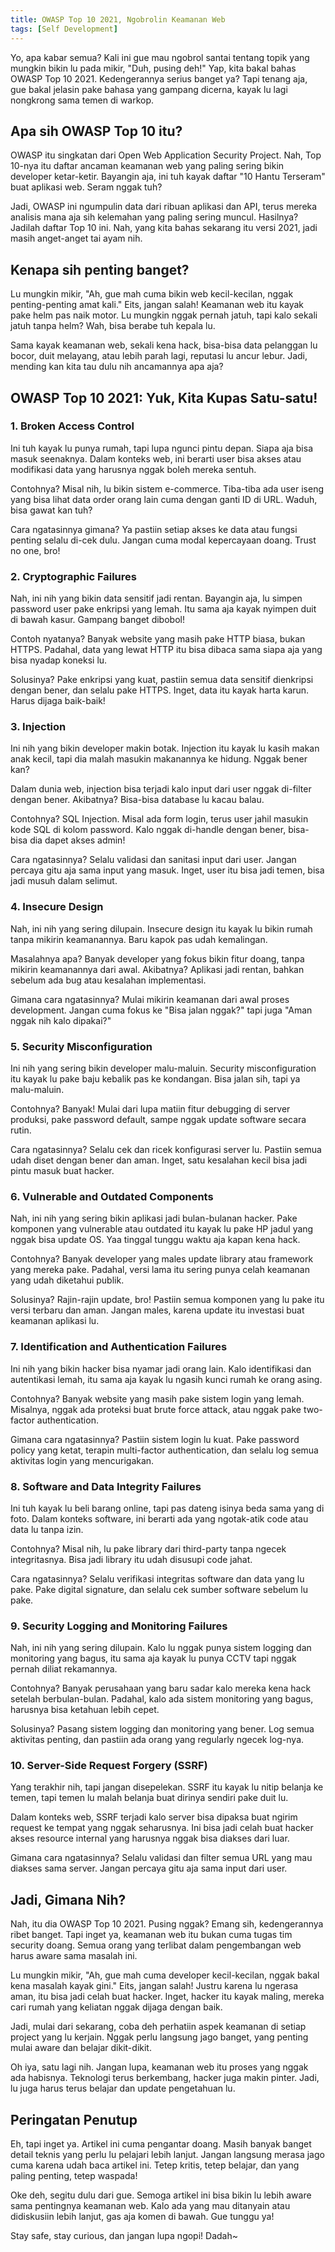 ```yaml
---
title: OWASP Top 10 2021, Ngobrolin Keamanan Web
tags: [Self Development]
---
```

Yo, apa kabar semua? Kali ini gue mau ngobrol santai tentang topik yang mungkin bikin lu pada mikir, "Duh, pusing deh!" Yap, kita bakal bahas OWASP Top 10 2021. Kedengerannya serius banget ya? Tapi tenang aja, gue bakal jelasin pake bahasa yang gampang dicerna, kayak lu lagi nongkrong sama temen di warkop.

## Apa sih OWASP Top 10 itu?

OWASP itu singkatan dari Open Web Application Security Project. Nah, Top 10-nya itu daftar ancaman keamanan web yang paling sering bikin developer ketar-ketir. Bayangin aja, ini tuh kayak daftar "10 Hantu Terseram" buat aplikasi web. Seram nggak tuh?

Jadi, OWASP ini ngumpulin data dari ribuan aplikasi dan API, terus mereka analisis mana aja sih kelemahan yang paling sering muncul. Hasilnya? Jadilah daftar Top 10 ini. Nah, yang kita bahas sekarang itu versi 2021, jadi masih anget-anget tai ayam nih.

## Kenapa sih penting banget?

Lu mungkin mikir, "Ah, gue mah cuma bikin web kecil-kecilan, nggak penting-penting amat kali." Eits, jangan salah! Keamanan web itu kayak pake helm pas naik motor. Lu mungkin nggak pernah jatuh, tapi kalo sekali jatuh tanpa helm? Wah, bisa berabe tuh kepala lu.

Sama kayak keamanan web, sekali kena hack, bisa-bisa data pelanggan lu bocor, duit melayang, atau lebih parah lagi, reputasi lu ancur lebur. Jadi, mending kan kita tau dulu nih ancamannya apa aja?

## OWASP Top 10 2021: Yuk, Kita Kupas Satu-satu!

### 1. Broken Access Control

Ini tuh kayak lu punya rumah, tapi lupa ngunci pintu depan. Siapa aja bisa masuk seenaknya. Dalam konteks web, ini berarti user bisa akses atau modifikasi data yang harusnya nggak boleh mereka sentuh.

Contohnya? Misal nih, lu bikin sistem e-commerce. Tiba-tiba ada user iseng yang bisa lihat data order orang lain cuma dengan ganti ID di URL. Waduh, bisa gawat kan tuh?

Cara ngatasinnya gimana? Ya pastiin setiap akses ke data atau fungsi penting selalu di-cek dulu. Jangan cuma modal kepercayaan doang. Trust no one, bro!

### 2. Cryptographic Failures

Nah, ini nih yang bikin data sensitif jadi rentan. Bayangin aja, lu simpen password user pake enkripsi yang lemah. Itu sama aja kayak nyimpen duit di bawah kasur. Gampang banget dibobol!

Contoh nyatanya? Banyak website yang masih pake HTTP biasa, bukan HTTPS. Padahal, data yang lewat HTTP itu bisa dibaca sama siapa aja yang bisa nyadap koneksi lu.

Solusinya? Pake enkripsi yang kuat, pastiin semua data sensitif dienkripsi dengan bener, dan selalu pake HTTPS. Inget, data itu kayak harta karun. Harus dijaga baik-baik!

### 3. Injection

Ini nih yang bikin developer makin botak. Injection itu kayak lu kasih makan anak kecil, tapi dia malah masukin makanannya ke hidung. Nggak bener kan?

Dalam dunia web, injection bisa terjadi kalo input dari user nggak di-filter dengan bener. Akibatnya? Bisa-bisa database lu kacau balau.

Contohnya? SQL Injection. Misal ada form login, terus user jahil masukin kode SQL di kolom password. Kalo nggak di-handle dengan bener, bisa-bisa dia dapet akses admin!

Cara ngatasinnya? Selalu validasi dan sanitasi input dari user. Jangan percaya gitu aja sama input yang masuk. Inget, user itu bisa jadi temen, bisa jadi musuh dalam selimut.

### 4. Insecure Design

Nah, ini nih yang sering dilupain. Insecure design itu kayak lu bikin rumah tanpa mikirin keamanannya. Baru kapok pas udah kemalingan.

Masalahnya apa? Banyak developer yang fokus bikin fitur doang, tanpa mikirin keamanannya dari awal. Akibatnya? Aplikasi jadi rentan, bahkan sebelum ada bug atau kesalahan implementasi.

Gimana cara ngatasinnya? Mulai mikirin keamanan dari awal proses development. Jangan cuma fokus ke "Bisa jalan nggak?" tapi juga "Aman nggak nih kalo dipakai?"

### 5. Security Misconfiguration

Ini nih yang sering bikin developer malu-maluin. Security misconfiguration itu kayak lu pake baju kebalik pas ke kondangan. Bisa jalan sih, tapi ya malu-maluin.

Contohnya? Banyak! Mulai dari lupa matiin fitur debugging di server produksi, pake password default, sampe nggak update software secara rutin.

Cara ngatasinnya? Selalu cek dan ricek konfigurasi server lu. Pastiin semua udah diset dengan bener dan aman. Inget, satu kesalahan kecil bisa jadi pintu masuk buat hacker.

### 6. Vulnerable and Outdated Components

Nah, ini nih yang sering bikin aplikasi jadi bulan-bulanan hacker. Pake komponen yang vulnerable atau outdated itu kayak lu pake HP jadul yang nggak bisa update OS. Yaa tinggal tunggu waktu aja kapan kena hack.

Contohnya? Banyak developer yang males update library atau framework yang mereka pake. Padahal, versi lama itu sering punya celah keamanan yang udah diketahui publik.

Solusinya? Rajin-rajin update, bro! Pastiin semua komponen yang lu pake itu versi terbaru dan aman. Jangan males, karena update itu investasi buat keamanan aplikasi lu.

### 7. Identification and Authentication Failures

Ini nih yang bikin hacker bisa nyamar jadi orang lain. Kalo identifikasi dan autentikasi lemah, itu sama aja kayak lu ngasih kunci rumah ke orang asing.

Contohnya? Banyak website yang masih pake sistem login yang lemah. Misalnya, nggak ada proteksi buat brute force attack, atau nggak pake two-factor authentication.

Gimana cara ngatasinnya? Pastiin sistem login lu kuat. Pake password policy yang ketat, terapin multi-factor authentication, dan selalu log semua aktivitas login yang mencurigakan.

### 8. Software and Data Integrity Failures

Ini tuh kayak lu beli barang online, tapi pas dateng isinya beda sama yang di foto. Dalam konteks software, ini berarti ada yang ngotak-atik code atau data lu tanpa izin.

Contohnya? Misal nih, lu pake library dari third-party tanpa ngecek integritasnya. Bisa jadi library itu udah disusupi code jahat.

Cara ngatasinnya? Selalu verifikasi integritas software dan data yang lu pake. Pake digital signature, dan selalu cek sumber software sebelum lu pake.

### 9. Security Logging and Monitoring Failures

Nah, ini nih yang sering dilupain. Kalo lu nggak punya sistem logging dan monitoring yang bagus, itu sama aja kayak lu punya CCTV tapi nggak pernah diliat rekamannya.

Contohnya? Banyak perusahaan yang baru sadar kalo mereka kena hack setelah berbulan-bulan. Padahal, kalo ada sistem monitoring yang bagus, harusnya bisa ketahuan lebih cepet.

Solusinya? Pasang sistem logging dan monitoring yang bener. Log semua aktivitas penting, dan pastiin ada orang yang regularly ngecek log-nya.

### 10. Server-Side Request Forgery (SSRF)

Yang terakhir nih, tapi jangan disepelekan. SSRF itu kayak lu nitip belanja ke temen, tapi temen lu malah belanja buat dirinya sendiri pake duit lu.

Dalam konteks web, SSRF terjadi kalo server bisa dipaksa buat ngirim request ke tempat yang nggak seharusnya. Ini bisa jadi celah buat hacker akses resource internal yang harusnya nggak bisa diakses dari luar.

Gimana cara ngatasinnya? Selalu validasi dan filter semua URL yang mau diakses sama server. Jangan percaya gitu aja sama input dari user.

## Jadi, Gimana Nih?

Nah, itu dia OWASP Top 10 2021. Pusing nggak? Emang sih, kedengerannya ribet banget. Tapi inget ya, keamanan web itu bukan cuma tugas tim security doang. Semua orang yang terlibat dalam pengembangan web harus aware sama masalah ini.

Lu mungkin mikir, "Ah, gue mah cuma developer kecil-kecilan, nggak bakal kena masalah kayak gini." Eits, jangan salah! Justru karena lu ngerasa aman, itu bisa jadi celah buat hacker. Inget, hacker itu kayak maling, mereka cari rumah yang keliatan nggak dijaga dengan baik.

Jadi, mulai dari sekarang, coba deh perhatiin aspek keamanan di setiap project yang lu kerjain. Nggak perlu langsung jago banget, yang penting mulai aware dan belajar dikit-dikit.

Oh iya, satu lagi nih. Jangan lupa, keamanan web itu proses yang nggak ada habisnya. Teknologi terus berkembang, hacker juga makin pinter. Jadi, lu juga harus terus belajar dan update pengetahuan lu.

## Peringatan Penutup

Eh, tapi inget ya. Artikel ini cuma pengantar doang. Masih banyak banget detail teknis yang perlu lu pelajari lebih lanjut. Jangan langsung merasa jago cuma karena udah baca artikel ini. Tetep kritis, tetep belajar, dan yang paling penting, tetep waspada!

Oke deh, segitu dulu dari gue. Semoga artikel ini bisa bikin lu lebih aware sama pentingnya keamanan web. Kalo ada yang mau ditanyain atau didiskusiin lebih lanjut, gas aja komen di bawah. Gue tunggu ya!

Stay safe, stay curious, dan jangan lupa ngopi! Dadah~